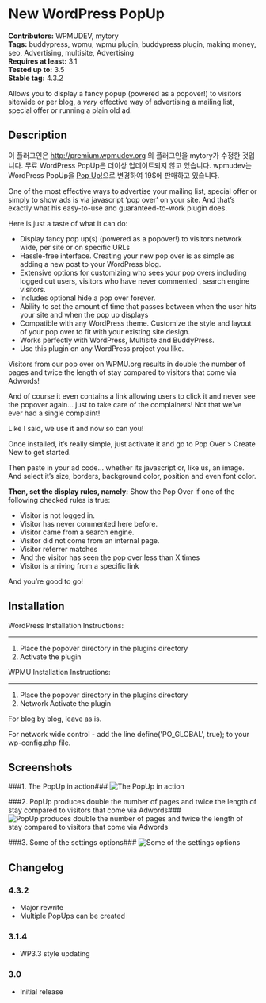 # New WordPress PopUp #
**Contributors:** WPMUDEV, mytory  
**Tags:** buddypress, wpmu, wpmu plugin, buddypress plugin, making money, seo, Advertising, multisite, Advertising  
**Requires at least:** 3.1  
**Tested up to:** 3.5  
**Stable tag:** 4.3.2  

Allows you to display a fancy popup (powered as a popover!) to visitors sitewide or per blog, a *very* effective way of advertising a mailing list, special offer or running a plain old ad.

## Description ##

이 플러그인은 http://premium.wpmudev.org 의 플러그인을 mytory가 수정한 것입니다. 무료 WordPress PopUp은 더이상 업데이트되지 않고 있습니다. wpmudev는 WordPress PopUp을 [Pop Up!](http://premium.wpmudev.org/project/the-pop-over-plugin/)으로 변경하여 19$에 판매하고 있습니다.

One of the most effective ways to advertise your mailing list, special offer or simply to show ads is via javascript ‘pop over’ on your site. And that’s exactly what his easy-to-use and guaranteed-to-work plugin does.

Here is just a taste of what it can do:

- Display fancy pop up(s) (powered as a popover!) to visitors network wide, per site or on specific URLs
- Hassle-free interface. Creating your new pop over is as simple as adding a new post to your WordPress blog.
- Extensive options for customizing who sees your pop overs including logged out users, visitors who have never commented , search engine visitors.
- Includes optional hide a pop over forever.
- Ability to set the amount of time that passes between when the user hits your site and when the pop up displays
- Compatible with any WordPress theme. Customize the style and layout of your pop over to fit with your existing site design.
- Works perfectly with WordPress, Multisite and BuddyPress.
- Use this plugin on any WordPress project you like.

Visitors from our pop over on WPMU.org results in double the number of pages and twice the length of stay compared to visitors that come via Adwords!

And of course it even contains a link allowing users to click it and never see the popover again… just to take care of the complainers! Not that we’ve ever had a single complaint!

Like I said, we use it and now so can you!

Once installed, it’s really simple, just activate it and go to Pop Over > Create New to get started.

Then paste in your ad code… whether its javascript or, like us, an image. And select it’s size, borders, background color, position and even font color.

**Then, set the display rules, namely:** Show the Pop Over if one of the following checked rules is true:  

- Visitor is not logged in.
- Visitor has never commented here before.
- Visitor came from a search engine.
- Visitor did not come from an internal page.
- Visitor referrer matches
- And the visitor has seen the pop over less than  X  times
- Visitor is arriving from a specific link

And you’re good to go!

## Installation ##

WordPress Installation Instructions:

----------------------------------------------------------------------

1) Place the popover directory in the plugins directory
2) Activate the plugin


WPMU Installation Instructions:

----------------------------------------------------------------------

1) Place the popover directory in the plugins directory
2) Network Activate the plugin

For blog by blog, leave as is.

For network wide control - add the line define('PO_GLOBAL', true); to your wp-config.php file.

## Screenshots ##

###1. The PopUp in action###
![The PopUp in action](https://raw.github.com/mytory/new-wordpress-popup/master/screenshot-1.png)

###2. PopUp produces double the number of pages and twice the length of stay compared to visitors that come via Adwords###
![PopUp produces double the number of pages and twice the length of stay compared to visitors that come via Adwords](https://raw.github.com/mytory/new-wordpress-popup/master/screenshot-2.png)

###3. Some of the settings options###
![Some of the settings options](https://raw.github.com/mytory/new-wordpress-popup/master/screenshot-3.png)


## Changelog ##

### 4.3.2 ###
* Major rewrite
* Multiple PopUps can be created

### 3.1.4 ###
* WP3.3 style updating

### 3.0 ###
* Initial release